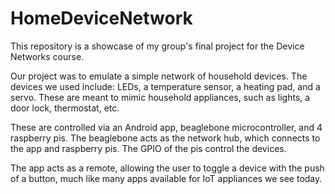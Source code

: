 # HomeDeviceNetwork
This repository is a showcase of my group's final project for the Device Networks course.

Our project was to emulate a simple network of household devices.
The devices we used include: LEDs, a temperature sensor, a heating pad, and a servo.
These are meant to mimic household appliances, such as lights, a door lock, thermostat, etc.

These are controlled via an Android app, beaglebone microcontroller, and 4 raspberry pis.
The beaglebone acts as the network hub, which connects to the app and raspberry pis. The GPIO of the pis control the devices.

The app acts as a remote, allowing the user to toggle a device with the push of a button, much like many apps available for IoT appliances we see today.
